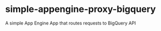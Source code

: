simple-appengine-proxy-bigquery
===============================

A simple App Engine App that routes requests to BigQuery API